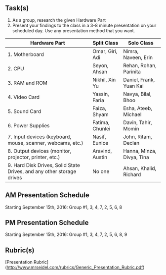 Task(s)
-------
1. As a group, research the given Hardware Part
2. Present your findings to the class in a 3-8 minute presentation on your scheduled day.  Use any presentation method that you want.

| Hardware Part | Split Class | Solo Class |
|---|---|---|
| 1. Motherboard |  Omar, Giri, Adi |  Nimra, Naveen, Erin | 
| 2. CPU | Seyon, Ahsan  | Rehan, Rohan, Parinita  | 
| 3. RAM and ROM | Nikhil, Xin Yu  | Daniel, Frank, Yuan Kai | 
| 4. Video Card | Yassin, Faria | Navya, Bilal, Bhoo | 
| 5. Sound Card | Faiza, Shyam | Esha, Ateeb, Michael | 
| 6. Power Supplies | Fatima, Chunlei | Davin, Tahir, Momin | 
| 7. Input devices (keyboard, mouse, scanner, webcams, etc.) | Nasif, Eunice |  John, Ritam, Declan | 
| 8. Output devices (monitor, projector, printer, etc.) | Aravind, Austin |  Hanna, Minza, Divya, Tina | 
| 9. Hard Disk Drives, Solid State Drives, and any other storage drives | No one | Ahsan, Khalid, Richard  | 


AM Presentation Schedule
------------------
Starting September 15th, 2016:
Group #1, 3, 4, 7, 2, 5, 6, 8

PM Presentation Schedule
------------------
Starting September 15th, 2016:
Group #1, 3, 4, 7, 2, 5, 6, 8, 9


Rubric(s)
---------
[Presentation Rubric] (http://www.mrseidel.com/rubrics/Generic_Presentation_Rubric.pdf)
